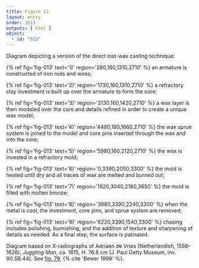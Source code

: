 ```yaml
---
title: Figure 13
layout: entry
order: 1013
outputs: [ html ]
object:
  - id: "013"
---
```


Diagram depicting a version of the direct lost-wax casting technique: 

{% ref fig='fig-013' text='1)' region='280,160,1310,2710' %} an armature is constructed of iron rods and wires; 

{% ref fig='fig-013' text='2)' region='1730,160,1310,2710' %} a refractory clay investment is built up over the armature to form the core; 

{% ref fig='fig-013' text='3)' region='3130,160,1420,2710' %} a wax layer is then modeled over the core and details refined in order to create a unique wax model; 

{% ref fig='fig-013' text='4)' region='4480,180,1660,2710' %} the wax sprue system is joined to the model and core pins inserted through the wax and into the core; 

{% ref fig='fig-013' text='5)' region='5980,160,2120,2710' %} the wax is invested in a refractory mold; 

{% ref fig='fig-013' text='6)' region='0,3390,2050,3300' %} the mold is heated until dry and all traces of wax are melted and burned out; 

{% ref fig='fig-013' text='7)' region='1920,3040,2180,3650' %} the mold is filled with molten bronze; 

{% ref fig='fig-013' text='8)' region='3980,3390,2240,3300' %} when the metal is cool, the investment, core pins, and sprue system are removed; 

{% ref fig='fig-013' text='9)' region='6220,3390,1540,3300' %} chasing includes polishing, burnishing, and the addition of texture and sharpening of details as needed. As a final step, the surface is patinated. 

Diagram based on X-radiographs of Adriaen de Vries (Netherlandish, 1556–1626), *Juggling Man*, ca. 1615, H. 76.8 cm (J. Paul Getty Museum, inv. 90.SB.44). See [fig. 79](/visual-atlas/079/), {% cite 'Bewer 1999' %}.
